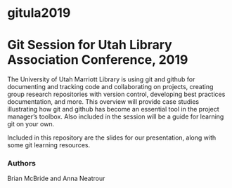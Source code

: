 # gitula2019

# Git Session for Utah Library Association Conference, 2019

The University of Utah Marriott Library is using git and github for documenting and tracking code and collaborating on projects, creating group research repositories with version control, developing best practices documentation, and more. This overview will provide case studies illustrating how git and github has become an essential tool in the project manager’s toolbox. Also included in the session will be a guide for learning git on your own. 

Included in this repository are the slides for our presentation, along with some git learning resources.

### Authors

Brian McBride and Anna Neatrour
